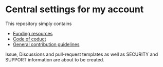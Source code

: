 # Central settings for my account

This repository simply contains

- [Funding resources](./.github/FUNDING.yml)
- [Code of coduct](./CODE_OF_CONDUCT.md)
- [General contribution guidelines](./CONTRIBUTING.md)

Issue, Discussions and pull-request templates as well as SECURITY and SUPPORT information are about to be created.
